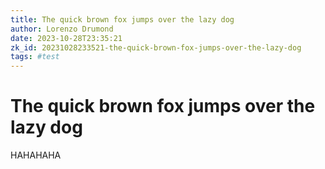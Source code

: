 ```yaml
---
title: The quick brown fox jumps over the lazy dog
author: Lorenzo Drumond
date: 2023-10-28T23:35:21
zk_id: 20231028233521-the-quick-brown-fox-jumps-over-the-lazy-dog
tags: #test
---
```



# The quick brown fox jumps over the lazy dog
HAHAHAHA
